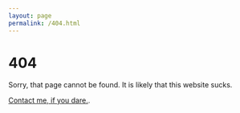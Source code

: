 ```yaml
---
layout: page
permalink: /404.html
---
```


# 404

Sorry, that page cannot be found. It is likely that this website sucks.

<a href="{{ site.baseurl }}/pages/about.html#contact">Contact me, if you dare.</a>.
